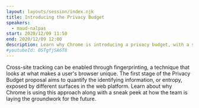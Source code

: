 ```yaml
---
layout: layouts/session/index.njk
title: Introducing the Privacy Budget
speakers:
  - maud-nalpas
start: 2020/12/09 11:50
end: 2020/12/09 12:00
description: Learn why Chrome is introducing a privacy budget, with a sneak peek at how the team is laying the groundwork for the future.
#youtubeId: 0STgfjSA6T8
---
```


Cross-site tracking can be enabled through fingerprinting, a technique that looks at what makes a user's browser unique. The first stage of the Privacy Budget proposal aims to quantify the identifying information, or entropy, exposed by different surfaces in the web platform. Learn about why Chrome is using this approach along with a sneak peek at how the team is laying the groundwork for the future.
